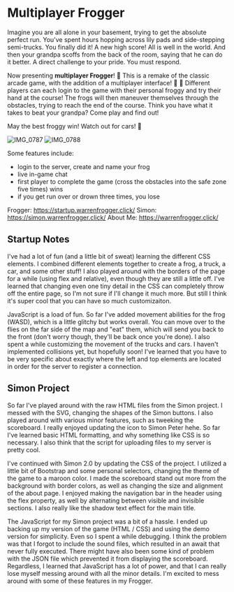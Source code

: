 
 
#  Multiplayer Frogger

Imagine you are all alone in your basement, trying to get the absolute perfect run. You've spent hours hopping across lily pads and side-stepping semi-trucks. You finally did it! A new high score! All is well in the world. And then your grandpa scoffs from the back of the room, saying that he can do it better. A direct challenge to your pride. You must respond.

Now presenting **multiplayer Frogger**! :frog: This is a remake of the classic arcade game, with the addition of a multiplayer interface! :frog: :frog: Different players can each login to the game with their personal froggy and try their hand at the course! The frogs will then maneuver themselves through the obstacles, trying to reach the end of the course. Think you have what it takes to beat your grandpa? Come play and find out!

May the best froggy win! Watch out for cars! 🚙

![IMG_0787](https://user-images.githubusercontent.com/113727042/214997370-7d501060-c900-4892-8bd5-f15e53328c71.jpg)
![IMG_0788](https://user-images.githubusercontent.com/113727042/214997356-4c140b5c-f747-4d7f-896a-a54fcd19ef73.jpg)


Some features include:
* login to the server, create and name your frog
* live in-game chat
* first player to complete the game (cross the obstacles into the safe zone five times) wins
* if you get run over or drown three times, you lose

Frogger: https://startup.warrenfrogger.click/
Simon: https://simon.warrenfrogger.click/
About Me: https://warrenfrogger.click/

## Startup Notes

I've had a lot of fun (and a little bit of sweat) learning the different CSS elements. I combined different elements together to create a frog, a truck, a car, and some other stuff! I also played around with the borders of the page for a while (using flex and relative), even though they are still a little off. I've learned that changing even one tiny detail in the CSS can completely throw off the entire page, so I'm not sure if I'll change it much more. But still I think it's super cool that you can have so much customizaiton.

JavaScript is a load of fun. So far I've added movement abilities for the frog (WASD), which is a little glitchy but works overall. You can move over to the flies on the far side of the map and "eat" them, which will send you back to the front (don't worry though, they'll be back once you're done). I also spent a while customizing the movement of the trucks and cars. I haven't implemented collisions yet, but hopefully soon! I've learned that you have to be very specific about exactly where the left and top elements are located in order for the server to register a connection.

## Simon Project

So far I've played around with the raw HTML files from the Simon project. I messed with the SVG, changing the shapes of the Simon buttons. I also played around with various minor features, such as tweeking the scoreboard. I really enjoyed updating the icon to Simon Peter hehe. So far I've learned basic HTML formatting, and why something like CSS is so necessary. I also think that the script for uploading files to my server is pretty cool.

I've continued with Simon 2.0 by updating the CSS of the project. I utilized a little bit of Bootstrap and some personal selectors, changing the theme of the game to a maroon color. I made the scoreboard stand out more from the background with border colors, as well as changing the size and alignment of the about page. I enjoyed making the navigation bar in the header using the flex property, as well by alternating between visible and invisible sections. I also really like the shadow text effect for the main title.

The JavaScript for my Simon project was a bit of a hassle. I ended up backing up my version of the game (HTML / CSS) and using the demo version for simplicity. Even so I spent a while debugging. I think the problem was that I forgot to include the sound files, which resulted in an await that never fully executed. There might have also been some kind of problem with the JSON file which prevented it from displaying the scoreboard. Regardless, I learned that JavaScript has a lot of power, and that I can really lose myself messing around with all the minor details. I'm excited to mess around with some of these features in my Frogger.

